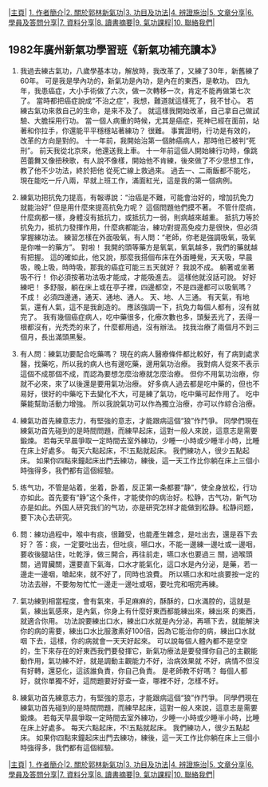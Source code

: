 |[主頁](/README.md)| [1. 作者簡介](/a10.md)|[2. 關於郭林新氣功](/a1.md)|[3. 功目及功法](/a2.md)|[4. 辨證施治](/a3.md)|[5. 文章分享](/a5.md)|[6. 學員及答問分享](/a6.md)|[7. 資料分享](/a7.md)|[8. 讀書摘要](/a4.md)|[9. 氣功課程](/郭林新氣功課程.md)|[10. 聯絡我們](/a9.md)|

## 1982年廣州新氣功學習班《新氣功補充讀本》

1. 我過去練古氣功，八歲學基本功，解放時，我改革了，又練了30年，新舊練了60年。 可是我是學內功的，新氣功是內功，是內在的東西，是軟功。 四九年，我患癌症，大小手術做了六次，做一次轉移一次，肯定不能再做第七次了。 當時都把癌症說成“不治之症”，我想，難道就這樣死了，我不甘心。 若練古氣功來救自己的生命，是來不及了。 就這樣我開始改革，自己拿自己做試驗、大膽採用行功。 當一個人病重的時候，尤其是癌症，死神已經在面前，站著和你拉手，你還能平平穩穩站著練功？ 很難。 事實證明，行功是有效的，改革的方向是對的。 十一年前，我開始治第一個肺癌病人，那時他已被判“死刑”。 前天我從北京來，他還送我上車。 十一年前這個人開始練行功時，像跳芭蕾舞又像扭秧歌，有人說不像樣，開始他不肯練，後來做了不少思想工作，教了他不少功法，終於把他 從死亡線上救過來。 過去一、二兩飯都不能吃，現在能吃一斤八兩，早就上班工作，滿面紅光，這是我的第一個病例。

2. 練氣功把抗免力提高，有報導說：“治癌是不難，可能會治好的，增加抗免力就能治好” 但是用什麼來提高抗免力呢？ 這個問題他們摸不著。 不管什麼病，什麼病都一樣，身體沒有抵抗力，或抵抗力一弱，則病越來越重。 抵抗力等於抗免力，抵抗力發揮作用，什麼病都能治，練功對提高免疫力是很快，但必須掌握練功法。
練習怎樣在外面吸氧，有人問：“老師，你老是強調吸氧，吸氧是你唯一的藥方”。 對啦！ 我開的頭等藥方是氧氣，氧氣越多，我們的藥就越有把握。 這的確如此，他又說，那麼我搭個布床在外面睡覺，天天吸，早晨吸，晚上吸，時時吸，那我的癌症可能三五天就好？ 我說不成。 躺著或坐著吸不行！ 你必須按著功法吸才能成，才能吸進去。 這樣他就沒話可說。 好好練吧！ 
多舒服，躺在床上或在亭子裡，四邊都空，不是四邊都可以吸氧嗎？ 不成！ 必須四邊通，通天、通地、通人。 天、地、人三通。 有天氣，有地氣，還有人氣，這不是我創造的。
應該強調一下，抗免力每個人都有，沒有就完了。 我有幾個癌症病人，吃中藥很多，化療次數也多，頭髮丟光了，丟得一根都沒有，光禿禿的來了，什麼都用過，沒有辦法。 找我治療了兩個月不到三個月，長出滿頭黑髮。

3. 有人問：練氣功要配合吃藥嗎？ 現在的病人醫療條件都比較好，有了病到處求醫，找藥吃，所以我的病人也有邊吃藥，邊用氣功治療。 我對病人從來不表示這個不成那個不成，而認為要想怎麼治療就怎麼治療。 但你不用氣功治療，你就不必來，來了以後還是要用氣功治療。 好多病人過去都是吃中藥的，但也不易好，很好的中藥吃下去變化不大，可是練了氣功，吃中藥可起作用了。 吃中藥能幫助活動力增強。 所以我說氣功可以作為獨立治療，亦可以作綜合治療。

4. 練氣功首先練意志力，有堅強的意志，才能跟病這個“狼”作鬥爭。 同學們現在練氣功首先碰到的是時間問題，而練早起床，這對一般人來說，這意志是需要鍛煉。 若每天早晨爭取一定時間去室外練功，少睡一小時或少睡半小時，比睡在床上好處多。 每天六點起床，不!五點就起床。 我們練功人，很少五點起床。 如果你四點來鐘起床出門去練功，練後，這一天工作比你躺在床上三個小時強得多，我們都有這個經驗。

5. 练气功，不管是站着，坐着，卧着，反正第一条都要“静”，使全身放松，行功亦如此。首先要有“静”这个条件，才能使你的病治好。松静，古气功，新气功亦是如此。外国人研究我们的气功，亦是研究怎样才能做到松静。松静问题，要下决心去研究。

6. 問：練功過程中，喉中有痰，很難受，也能產生雜念，是吐出去，還是吞下去好？
答：痰，一定要吐出去，但吐痰，嚥口水，不能一邊練一邊吐或一邊咽，要收後腿站住，吐乾淨，做三開合，再往前走，嚥口水也要過三 關，過喉頭關，過胃臟關，還要直下氣海，口水才能氣化，這口水是內分泌，是藥，若一邊走一邊咽，嗆起來，就不好了，同時也浪費。 所以嚥口水和吐痰要按一定的功法去辦，不要匆匆忙忙一邊走一邊吐或咽，要吐完和咽完再練。

7. 氣功練到相當程度，會有氣來，手足麻麻的，酥酥的，口水滿腔的，這就是氣，練出氣感來，是內氣，你身上有什麼好東西都能練出來，練出來 的東西，就適合你用。 功法說要練出口水，練出口水就是內分泌，再嚥下去，就能解決你的病的需要，練出口水比服激素好100倍，因為它能治你的病，練出口水就咽 下去，這樣，你的病就會一天天好起來。 可以說每個人體內都不是空空的，生下來存在的好東西我們要發揮它，新氣功療法是要發揮你自己的主觀能動作用，氣功練不好，就是調動主觀能力不好，治病效果就 不好，病情不但沒有好轉，還惡化，這該誰負責，你自己負責。 是老師教不好嗎？ 每個人都好，就你單獨不好，這問題要好好查一查，哪裡不好，怎樣不好。

8. 練氣功首先練意志力，有堅強的意志，才能跟病這個“狼”作鬥爭。 同學們現在練氣功首先碰到的是時間問題，而練早起床，這對一般人來說，這意志是需要鍛煉。 若每天早晨爭取一定時間去室外練功，少睡一小時或少睡半小時，比睡在床上好處多。 每天六點起床，不!五點就起床。 我們練功人，很少五點起床。 如果你四點來鐘起床出門去練功，練後，這一天工作比你躺在床上三個小時強得多，我們都有這個經驗。

|[主頁](/README.md)| [1. 作者簡介](/a10.md)|[2. 關於郭林新氣功](/a1.md)|[3. 功目及功法](/a2.md)|[4. 辨證施治](/a3.md)|[5. 文章分享](/a5.md)|[6. 學員及答問分享](/a6.md)|[7. 資料分享](/a7.md)|[8. 讀書摘要](/a4.md)|[9. 氣功課程](/郭林新氣功課程.md)|[10. 聯絡我們](/a9.md)|

